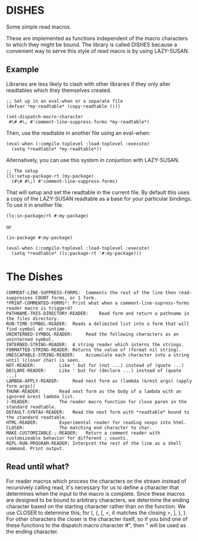 DISHES
======

Some simple read macros.

These are implemented as functions independent of the macro characters
to which they might be bound. The library is called DISHES because a
convenient way to serve this style of read macro is by using
LAZY-SUSAN.

Example
-------

Libraries are less likely to clash with other libraries if they only
alter readtables which they themselves created.

    ;; Set up in an eval-when or a separate file
    (defvar *my-readtable* (copy-readtable ()))

    (set-dispatch-macro-character
     #\# #\; #'comment-line-suppress-forms *my-readtable*)

Then, use the readtable in another file using an eval-when:

    (eval-when (:compile-toplevel :load-toplevel :execute)
      (setq *readtable* *my-readtable*))

Alternatively, you can use this system in conjuntion with LAZY-SUSAN.

    ;; The setup
    (ls:setup-package-rt (my-package)
      (#\# #\;) #'comment-line-suppress-forms)

That will setup and set the readtable in the current file. By default
this uses a copy of the LAZY-SUSAN readtable as a base for your
particular bindings. To use it in another file:

    (ls:in-package/rt #:my-package)

or

    (in-package #:my-package)

    (eval-when (:compile-toplevel :load-toplevel :execute)
      (setq *readtable* (ls:package-rt '#:my-package)))

The Dishes
==========

    COMMENT-LINE-SUPPRESS-FORMS:  Comments the rest of the line then read-suppresses COUNT forms, or 1 form.
    *PRINT-COMMENTED-FORMS*: Print what when a comment-line-supress-forms reader macro is triggerd?
    PATHNAME-THIS-DIRECTORY-READER:    Read form and return a pathname in the files directory.
    RUN-TIME-SYMBOL-READER:  Reads a delimited list into a form that will find-symbol at runtime.
    UNINTERNED-SYMBOL-READER:     Read the following characters as an uninterned symbol.
    INTERNED-STRING-READER:  A string reader which interns the strings.
    FORMATTED-STRING-READER: Returns the value of (format nil string).
    UNESCAPABLE-STRING-READER:    Accumulate each character into a string until (closer char) is seen.
    NOT-READER:         Like ' but for (not ...) instead of (quote ...)
    DECLARE-READER:     Like ' but for (declare ...) instead of (quote ...)
    LAMBDA-APPLY-READER:     Read next form as (lambda (&rest args) (apply form args))
    THUNK-READER:       Read next form as the body of a lambda with an ignored &rest lambda list.
    )-READER:           The reader macro function for close paren in the standard readtable.
    DEFAULT-SYNTAX-READER:   Read the next form with *readtable* bound to the standard readtable.
    HTML-READER:        Experimental reader for reading sexps into html.
    CLOSER:             The matching end character to char.
    MAKE-CUSTOMIZABLE-;-READER:   Return a comment reader with customizeable behavior for different ; counts.
    REPL-RUN-PROGRAM-READER: Interpret the rest of the line as a shell command. Print output.

Read until what?
----------------

For reader macros which process the characters on the stream instead
of recursively calling read, it's necessary for us to define a
character that determines when the input to the macro is
complete. Since these macros are designed to be bound to arbitrary
characters, we determine the ending character based on the starting
character rather than on the function. We use CLOSER to determine
this; for (, {, [, <, it matches the closing >, ], }, ). For other
characters the closer is the character itself, so if you bind one of
these functions to the dispatch macro character #", then " will be
used as the ending character.
